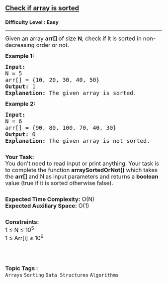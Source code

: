 <h2><a href="https://practice.geeksforgeeks.org/problems/check-if-an-array-is-sorted0701/1?page=4&category[]=Arrays&sortBy=submissions">Check if array is sorted</a></h2><h3>Difficulty Level : Easy</h3><hr><div class="problems_problem_content__Xm_eO"><p><span style="font-size:18px">Given an array <strong>arr[]&nbsp;</strong>of size <strong>N</strong>, check if it is sorted in non-decreasing order or not.&nbsp;</span></p>

<p><span style="font-size:18px"><strong>Example 1:</strong></span></p>

<pre><span style="font-size:18px"><strong>Input:
</strong>N = 5
arr[] = {10, 20, 30, 40, 50}
<strong>Output:</strong> 1
<strong>Explanation:</strong> The given array is sorted.
</span></pre>

<p><span style="font-size:18px"><strong>Example 2:</strong></span></p>

<pre><span style="font-size:18px"><strong>Input:
</strong>N = 6
arr[] = {90, 80, 100, 70, 40, 30}
<strong>Output:</strong> 0
<strong>Explanation:</strong>&nbsp;The given array is not sorted.</span></pre>

<p><br>
<span style="font-size:18px"><strong>Your Task:</strong><br>
You don't need to read input or print anything. Your task is to complete the function&nbsp;<strong>arraySortedOrNot()</strong>&nbsp;which takes the&nbsp;<strong>arr[]&nbsp;</strong>and N<strong>&nbsp;</strong>as input parameters and returns a <strong>boolean</strong> value (true if it is sorted otherwise false).</span></p>

<p><br>
<span style="font-size:18px"><strong>Expected Time Complexity:</strong>&nbsp;O(N)<br>
<strong>Expected Auxiliary Space:</strong>&nbsp;O(1)</span></p>

<p><br>
<span style="font-size:18px"><strong>Constraints:</strong><br>
1 ≤ N ≤ 10<sup>5</sup><br>
1 ≤ Arr[i] ≤ 10<sup>6</sup></span></p>

<p>&nbsp;</p>
</div><br><p><span style=font-size:18px><strong>Topic Tags : </strong><br><code>Arrays</code>&nbsp;<code>Sorting</code>&nbsp;<code>Data Structures</code>&nbsp;<code>Algorithms</code>&nbsp;
